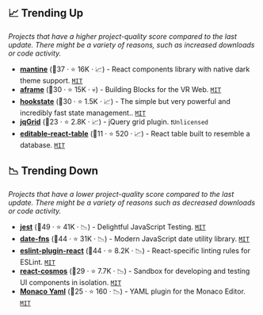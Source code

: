 ## 📈 Trending Up

_Projects that have a higher project-quality score compared to the last update. There might be a variety of reasons, such as increased downloads or code activity._

- <b><a href="https://github.com/mantinedev/mantine">mantine</a></b> (🥈37 ·  ⭐ 16K · 📈) - React components library with native dark theme support. <code><a href="http://bit.ly/34MBwT8">MIT</a></code>
- <b><a href="https://github.com/ngokevin/aframe">aframe</a></b> (🥉30 ·  ⭐ 15K · 💀) - Building Blocks for the VR Web. <code><a href="http://bit.ly/34MBwT8">MIT</a></code>
- <b><a href="https://github.com/avkonst/hookstate">hookstate</a></b> (🥉30 ·  ⭐ 1.5K · 📈) - The simple but very powerful and incredibly fast state management.. <code><a href="http://bit.ly/34MBwT8">MIT</a></code>
- <b><a href="https://github.com/tonytomov/jqGrid">jqGrid</a></b> (🥉23 ·  ⭐ 2.8K · 📈) - jQuery grid plugin. <code>❗Unlicensed</code>
- <b><a href="https://github.com/archit-p/editable-react-table">editable-react-table</a></b> (🥉11 ·  ⭐ 520 · 📈) - React table built to resemble a database. <code><a href="http://bit.ly/34MBwT8">MIT</a></code>

## 📉 Trending Down

_Projects that have a lower project-quality score compared to the last update. There might be a variety of reasons such as decreased downloads or code activity._

- <b><a href="https://github.com/facebook/jest">jest</a></b> (🥇49 ·  ⭐ 41K · 📉) - Delightful JavaScript Testing. <code><a href="http://bit.ly/34MBwT8">MIT</a></code>
- <b><a href="https://github.com/date-fns/date-fns">date-fns</a></b> (🥈44 ·  ⭐ 31K · 📉) - Modern JavaScript date utility library. <code><a href="http://bit.ly/34MBwT8">MIT</a></code>
- <b><a href="https://github.com/jsx-eslint/eslint-plugin-react">eslint-plugin-react</a></b> (🥈44 ·  ⭐ 8.2K · 📉) - React-specific linting rules for ESLint. <code><a href="http://bit.ly/34MBwT8">MIT</a></code>
- <b><a href="https://github.com/react-cosmos/react-cosmos">react-cosmos</a></b> (🥉29 ·  ⭐ 7.7K · 📉) - Sandbox for developing and testing UI components in isolation. <code><a href="http://bit.ly/34MBwT8">MIT</a></code>
- <b><a href="https://github.com/remcohaszing/monaco-yaml">Monaco Yaml</a></b> (🥉25 ·  ⭐ 160 · 📉) - YAML plugin for the Monaco Editor. <code><a href="http://bit.ly/34MBwT8">MIT</a></code>

